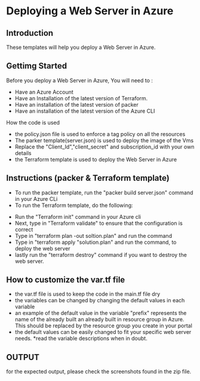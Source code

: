 # Deploying a Web Server in Azure

## Introduction
These templates will help you deploy a Web Server in Azure.

## Gettimg Started
Before you deploy a Web Server in Azure, You will need to :
* Have an Azure Account
* Have an Installation of the latest version of Terraform.
* Have an installation of the latest version of packer
* Have an installation of the latest version of the Azure CLI

How the code is used
* the policy.json file is used to enforce a tag policy on all the resources
* The parker template(server.json) is used to deploy the image of the Vms
* Replace the "Client_Id","client_secret" and subscription_id with your own details
* the Terraform template is used to deploy the Web Server in Azure

## Instructions (packer & Terraform template)
* To run the packer template, run the  "packer build server.json" command in your Azure CLi
* To run the Terraform template, do the following:
- Run the "Terraform init" command in your Azure cli
- Next, type in "Terraform validate" to ensure that the configuration is correct
- Type in "terraform plan -out soltion.plan" and run the command
- Type in "terraform apply "solution.plan" and run the command, to deploy the web server
- lastly run the "terraform destroy" command if you want to destroy the web server.

## How to customize the var.tf file
* the var.tf file is used to keep the code in the main.tf file dry
* the variables can be changed by changing the default values in each variable
* an example of the default value in the variable "prefix" represents the name of the already built an already built in resource group in Azure. This should be replaced by the resource group you create in your portal
* the default values can be easily changed to fit your specific web server needs.
*read the variable descriptions when in doubt.

## OUTPUT
for the expected output, please check the screenshots found in the zip file.
